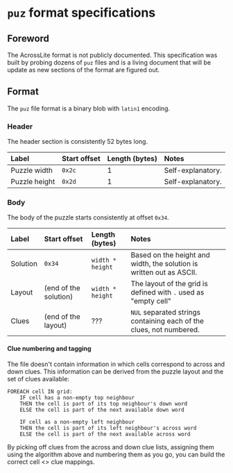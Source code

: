 # `puz` format specifications

## Foreword

The AcrossLite format is not publicly documented. This specification was built by probing dozens of `puz` files and is a living document that will be update as new sections of the format are figured out.

## Format

The `puz` file format is a binary blob with `latin1` encoding.

### Header

The header section is consistently 52 bytes long.

|Label|Start offset|Length (bytes)|Notes|
|:----|:----|:----|:----|
|Puzzle width|`0x2c`|1|Self-explanatory.|
|Puzzle height|`0x2d`|1|Self-explanatory.|

### Body

The body of the puzzle starts consistently at offset `0x34`.

|Label|Start offset|Length (bytes)|Notes|
|:----|:----|:----|:----|
|Solution|`0x34`|`width * height`|Based on the height and width, the solution is written out as ASCII.|
|Layout|(end of the solution)|`width * height`|The layout of the grid is defined with `.` used as "empty cell"|
|Clues|(end of the layout)|???|`NUL` separated strings containing each of the clues, not numbered.|

#### Clue numbering and tagging

The file doesn't contain information in which cells correspond to across and down clues. This information can be derived from the puzzle layout and the set of clues available:

```
FOREACH cell IN grid:
    IF cell has a non-empty top neighbour
    THEN the cell is part of its top neighbour's down word
    ELSE the cell is part of the next available down word

    IF cell as a non-empty left neighbour
    THEN the cell is part of its left neighbour's across word 
    ELSE the cell is part of the next available across word
```

By picking off clues from the across and down clue lists, assigning them using the algorithm above and numbering them as you go, you can build the correct cell <> clue mappings.
